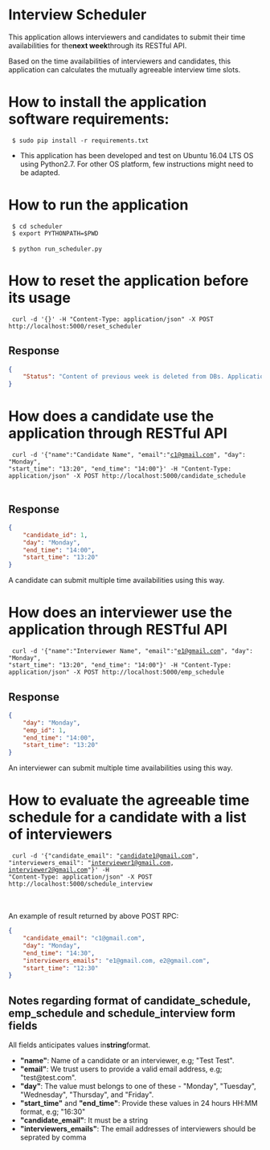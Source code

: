 # Interview Scheduler

This application allows interviewers and candidates to submit their time availabilities
for the<b>next week</b>through its RESTful API.

Based on the time availabilities of interviewers and candidates, this application can calculates
the mutually agreeable interview time slots.

# How to install the application software requirements:
<code> $ sudo pip install -r requirements.txt </code> <br>
 - This application has been developed and test on Ubuntu 16.04 LTS OS using Python2.7. For other OS platform, few instructions might need to be adapted.


# How to run the application
<code> $ cd scheduler </code> <br>
<code> $ export PYTHONPATH=$PWD </code> <br>
<code> $ python run_scheduler.py </code> <br>

# How to reset the application before its usage
<code> curl -d '{}' -H "Content-Type: application/json" -X POST http://localhost:5000/reset_scheduler </code>

Response
--------
```json
{
    "Status": "Content of previous week is deleted from DBs. Application is now ready for use."
}
```

# How does a candidate use the application through RESTful API

<code> curl -d '{"name":"Candidate Name", "email":"c1@gmail.com", "day": "Monday", "start_time": "13:20", "end_time": "14:00"}' -H "Content-Type: application/json" -X POST http://localhost:5000/candidate_schedule </code>
<br>

Response
--------
```json
{
    "candidate_id": 1,
    "day": "Monday",
    "end_time": "14:00",
    "start_time": "13:20"
}
```

A candidate can submit multiple time availabilities using this way.

# How does an interviewer use the application through RESTful API

<code> curl -d '{"name":"Interviewer Name", "email":"e1@gmail.com", "day": "Monday", "start_time": "13:20", "end_time": "14:00"}' -H "Content-Type: application/json" -X POST http://localhost:5000/emp_schedule </code>
<br>

Response
--------
```json
{
    "day": "Monday",
    "emp_id": 1,
    "end_time": "14:00",
    "start_time": "13:20"
}
```

An interviewer can submit multiple time availabilities using this way.

# How to evaluate the agreeable time schedule for a candidate with a list of interviewers
<code> curl -d '{"candidate_email": "candidate1@gmail.com", "interviewers_email": "interviewer1@gmail.com, interviewer2@gmail.com"}' -H "Content-Type: application/json" -X POST http://localhost:5000/schedule_interview </code>

<br><br>
An example of result returned by above POST RPC:
<br>

```json
{
    "candidate_email": "c1@gmail.com",
    "day": "Monday",
    "end_time": "14:30",
    "interviewers_emails": "e1@gmail.com, e2@gmail.com",
    "start_time": "12:30"
}
```

Notes regarding format of candidate_schedule, emp_schedule and schedule_interview form fields
--------------------------------------------------------------------------
All fields anticipates values in<b>string</b>format. <br>
<ul style="list-style-type:disc">
<li><b>"name"</b>: Name of a candidate or an interviewer, e.g; "Test Test".</li>
<li><b>"email"</b>: We trust users to provide a valid email address, e.g; "test@test.com".</li>
<li><b>"day"</b>: The value must belongs to one of these - "Monday", "Tuesday", "Wednesday", "Thursday", and "Friday".</li>
<li><b>"start_time"</b> and <b>"end_time"</b>:  Provide these values in 24 hours HH:MM format, e.g; "16:30" </li>
<li><b>"candidate_email"</b>: It must be a string</li>
<li><b>"interviewers_emails"</b>: The email addresses of interviewers should be seprated by comma</li>
</ul>  


